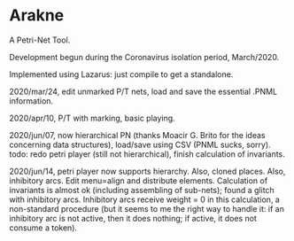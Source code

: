 # Arakne
A Petri-Net Tool.

Development begun during the Coronavirus isolation period, March/2020. 

Implemented using Lazarus: just compile to get a standalone.


2020/mar/24, edit unmarked P/T nets, load and save the essential .PNML information.

2020/apr/10, P/T with marking, basic playing. 

2020/jun/07, now hierarchical PN (thanks Moacir G. Brito for the ideas concerning data structures), load/save using CSV (PNML sucks, sorry). todo: redo petri player (still not hierarchical), finish calculation of invariants.

2020/jun/14, petri player now supports hierarchy. 
Also, cloned places. Also, inhibitory arcs.
Edit menu=align and distribute elements.
Calculation of invariants is almost ok (including assembling of sub-nets); found a glitch with inhibitory arcs.
Inhibitory arcs receive weight = 0 in this calculation, a non-standard procedure (but it seems to me the right way to handle it: if an inhibitory arc is not active, then it does nothing; if active, it does not consume a token).
